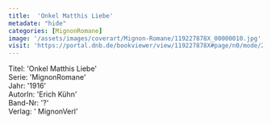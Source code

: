 ```yaml
---
title:  'Onkel Matthis Liebe'
metadate: "hide"
categories: [MignonRomane]
image: '/assets/images/coverart/Mignon-Romane/119227878X_00000010.jpg'
visit: 'https://portal.dnb.de/bookviewer/view/119227878X#page/n0/mode/2up'
---
```

Titel: 'Onkel Matthis Liebe' <br>
Serie: 'MignonRomane' <br>
Jahr: '1916' <br>
AutorIn: 'Erich Kühn' <br>
Band-Nr: '?' <br>
Verlag: ' MignonVerl'